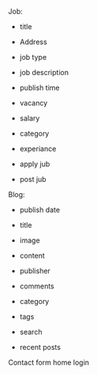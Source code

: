 Job:
- title
- Address
- job type
- job description
- publish time
- vacancy
- salary
- category 
- experiance

- apply jub
- post jub


Blog:
- publish date 
- title
- image
- content
- publisher
- comments
- category
- tags

- search
- recent posts

Contact form 
home
login